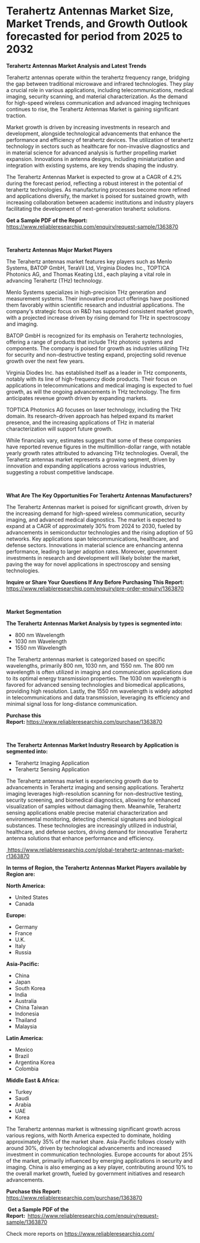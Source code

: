 <p><h1>Terahertz Antennas Market Size, Market Trends, and Growth Outlook forecasted for period from 2025 to 2032</h1></p><p><strong>Terahertz Antennas Market Analysis and Latest Trends</strong></p>
<p><p>Terahertz antennas operate within the terahertz frequency range, bridging the gap between traditional microwave and infrared technologies. They play a crucial role in various applications, including telecommunications, medical imaging, security scanning, and material characterization. As the demand for high-speed wireless communication and advanced imaging techniques continues to rise, the Terahertz Antennas Market is gaining significant traction.</p><p>Market growth is driven by increasing investments in research and development, alongside technological advancements that enhance the performance and efficiency of terahertz devices. The utilization of terahertz technology in sectors such as healthcare for non-invasive diagnostics and in material science for advanced analysis is further propelling market expansion. Innovations in antenna designs, including miniaturization and integration with existing systems, are key trends shaping the industry.</p><p>The Terahertz Antennas Market is expected to grow at a CAGR of 4.2% during the forecast period, reflecting a robust interest in the potential of terahertz technologies. As manufacturing processes become more refined and applications diversify, the market is poised for sustained growth, with increasing collaboration between academic institutions and industry players facilitating the development of next-generation terahertz solutions.</p></p>
<p><strong>Get a Sample PDF of the Report:&nbsp;</strong> <a href="https://www.reliableresearchiq.com/enquiry/request-sample/1363870?utm_campaign=2284&utm_medium=2&utm_source=Github&utm_content=ia&utm_term=06042025&utm_id=terahertz-antennas">https://www.reliableresearchiq.com/enquiry/request-sample/1363870</a></p>
<p>&nbsp;</p>
<p><strong>Terahertz Antennas Major Market Players</strong></p>
<p><p>The Terahertz antennas market features key players such as Menlo Systems, BATOP GmbH, TeraVil Ltd, Virginia Diodes Inc., TOPTICA Photonics AG, and Thomas Keating Ltd., each playing a vital role in advancing Terahertz (THz) technology.</p><p>Menlo Systems specializes in high-precision THz generation and measurement systems. Their innovative product offerings have positioned them favorably within scientific research and industrial applications. The company's strategic focus on R&D has supported consistent market growth, with a projected increase driven by rising demand for THz in spectroscopy and imaging.</p><p>BATOP GmbH is recognized for its emphasis on Terahertz technologies, offering a range of products that include THz photonic systems and components. The company is poised for growth as industries utilizing THz for security and non-destructive testing expand, projecting solid revenue growth over the next few years.</p><p>Virginia Diodes Inc. has established itself as a leader in THz components, notably with its line of high-frequency diode products. Their focus on applications in telecommunications and medical imaging is expected to fuel growth, as will the ongoing advancements in THz technology. The firm anticipates revenue growth driven by expanding markets.</p><p>TOPTICA Photonics AG focuses on laser technology, including the THz domain. Its research-driven approach has helped expand its market presence, and the increasing applications of THz in material characterization will support future growth.</p><p>While financials vary, estimates suggest that some of these companies have reported revenue figures in the multimillion-dollar range, with notable yearly growth rates attributed to advancing THz technologies. Overall, the Terahertz antennas market represents a growing segment, driven by innovation and expanding applications across various industries, suggesting a robust competitive landscape.</p></p>
<p>&nbsp;</p>
<p><strong>What Are The Key Opportunities For Terahertz Antennas Manufacturers?</strong></p>
<p><p>The Terahertz Antennas market is poised for significant growth, driven by the increasing demand for high-speed wireless communication, security imaging, and advanced medical diagnostics. The market is expected to expand at a CAGR of approximately 30% from 2024 to 2030, fueled by advancements in semiconductor technologies and the rising adoption of 5G networks. Key applications span telecommunications, healthcare, and defense sectors. Innovations in material science are enhancing antenna performance, leading to larger adoption rates. Moreover, government investments in research and development will likely bolster the market, paving the way for novel applications in spectroscopy and sensing technologies.</p></p>
<p><strong>Inquire or Share Your Questions If Any Before Purchasing This Report:</strong> <a href="https://www.reliableresearchiq.com/enquiry/pre-order-enquiry/1363870?utm_campaign=2284&utm_medium=2&utm_source=Github&utm_content=ia&utm_term=06042025&utm_id=terahertz-antennas">https://www.reliableresearchiq.com/enquiry/pre-order-enquiry/1363870</a></p>
<p>&nbsp;</p>
<p><strong>Market Segmentation</strong></p>
<p><strong>The Terahertz Antennas Market Analysis by types is segmented into:</strong></p>
<p><ul><li>800 nm Wavelength</li><li>1030 nm Wavelength</li><li>1550 nm Wavelength</li></ul></p>
<p><p>The Terahertz antennas market is categorized based on specific wavelengths, primarily 800 nm, 1030 nm, and 1550 nm. The 800 nm wavelength is often utilized in imaging and communication applications due to its optimal energy transmission properties. The 1030 nm wavelength is favored for advanced sensing technologies and biomedical applications, providing high resolution. Lastly, the 1550 nm wavelength is widely adopted in telecommunications and data transmission, leveraging its efficiency and minimal signal loss for long-distance communication.</p></p>
<p><strong>Purchase this Report:&nbsp;</strong><a href="https://www.reliableresearchiq.com/purchase/1363870?utm_campaign=2284&utm_medium=2&utm_source=Github&utm_content=ia&utm_term=06042025&utm_id=terahertz-antennas">https://www.reliableresearchiq.com/purchase/1363870</a></p>
<p>&nbsp;</p>
<p><strong>The Terahertz Antennas Market Industry Research by Application is segmented into:</strong></p>
<p><ul><li>Terahertz Imaging Application</li><li>Terahertz Sensing Application</li></ul></p>
<p><p>The Terahertz antennas market is experiencing growth due to advancements in Terahertz imaging and sensing applications. Terahertz imaging leverages high-resolution scanning for non-destructive testing, security screening, and biomedical diagnostics, allowing for enhanced visualization of samples without damaging them. Meanwhile, Terahertz sensing applications enable precise material characterization and environmental monitoring, detecting chemical signatures and biological substances. These technologies are increasingly utilized in industrial, healthcare, and defense sectors, driving demand for innovative Terahertz antenna solutions that enhance performance and efficiency.</p></p>
<p><a href="https://www.reliableresearchiq.com/global-terahertz-antennas-market-r1363870?utm_campaign=2284&utm_medium=2&utm_source=Github&utm_content=ia&utm_term=06042025&utm_id=terahertz-antennas">&nbsp;https://www.reliableresearchiq.com/global-terahertz-antennas-market-r1363870</a></p>
<p><strong>In terms of Region, the Terahertz Antennas Market Players available by Region are:</strong></p>
<p>
    <p> <strong> North America: </strong>
        <ul>
            <li>United States</li>
            <li>Canada</li>
        </ul>
        </p> 
    <p> <strong> Europe: </strong>
        <ul>
            <li>Germany</li>
            <li>France</li>
            <li>U.K.</li>
            <li>Italy</li>
            <li>Russia</li>
        </ul>
        </p> 
    <p> <strong> Asia-Pacific: </strong>
        <ul>
            <li>China</li>
            <li>Japan</li>
            <li>South Korea</li>
            <li>India</li>
            <li>Australia</li>
            <li>China Taiwan</li>
            <li>Indonesia</li>
            <li>Thailand</li>
            <li>Malaysia</li>
        </ul>
        </p> 
    <p> <strong> Latin America: </strong>
        <ul>
            <li>Mexico</li>
            <li>Brazil</li>
            <li>Argentina Korea</li>
            <li>Colombia</li>
        </ul>
        </p> 
    <p> <strong> Middle East & Africa: </strong>
        <ul>
            <li>Turkey</li>
            <li>Saudi</li>
            <li>Arabia</li>
            <li>UAE</li>
            <li>Korea</li>
        </ul>
    </p>
    </p>
<p><p>The Terahertz antennas market is witnessing significant growth across various regions, with North America expected to dominate, holding approximately 35% of the market share. Asia-Pacific follows closely with around 30%, driven by technological advancements and increased investment in communication technologies. Europe accounts for about 25% of the market, primarily influenced by emerging applications in security and imaging. China is also emerging as a key player, contributing around 10% to the overall market growth, fueled by government initiatives and research advancements.</p></p>
<p><strong>Purchase this Report: </strong><a href="https://www.reliableresearchiq.com/purchase/1363870?utm_campaign=2284&utm_medium=2&utm_source=Github&utm_content=ia&utm_term=06042025&utm_id=terahertz-antennas">https://www.reliableresearchiq.com/purchase/1363870</a></p>
<p>&nbsp;<strong>Get a Sample PDF of the Report:&nbsp;&nbsp;</strong><a href="https://www.reliableresearchiq.com/enquiry/request-sample/1363870?utm_campaign=2284&utm_medium=2&utm_source=Github&utm_content=ia&utm_term=06042025&utm_id=terahertz-antennas">https://www.reliableresearchiq.com/enquiry/request-sample/1363870</a></p>
<p><strong></strong></p>
<p>Check more reports on <a href="https://www.reliableresearchiq.com/?utm_campaign=2284&utm_medium=2&utm_source=Github&utm_content=ia&utm_term=06042025&utm_id=terahertz-antennas">https://www.reliableresearchiq.com/</a></p>